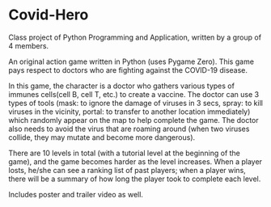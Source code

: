 # Covid-Hero
Class project of Python Programming and Application, written by a group of 4 members.

An original action game written in Python (uses Pygame Zero). This game pays respect to doctors who are fighting against the COVID-19 disease. 

In this game, the character is a doctor who gathers various types of immunes cells(cell B, cell T, etc.) to create a vaccine. The doctor can use 3 types of tools (mask: to ignore the damage of viruses in 3 secs, spray: to kill viruses in the vicinity, portal: to transfer to another location immediately) which randomly appear on the map to help complete the game. The doctor also needs to avoid the virus that are roaming around (when two viruses collide, they may mutate and become more dangerous).

There are 10 levels in total (with a tutorial level at the beginning of the game), and the game becomes harder as the level increases. When a player losts, he/she can see a ranking list of past players; when a player wins, there will be a summary of how long the player took to complete each level.

Includes poster and trailer video as well.
